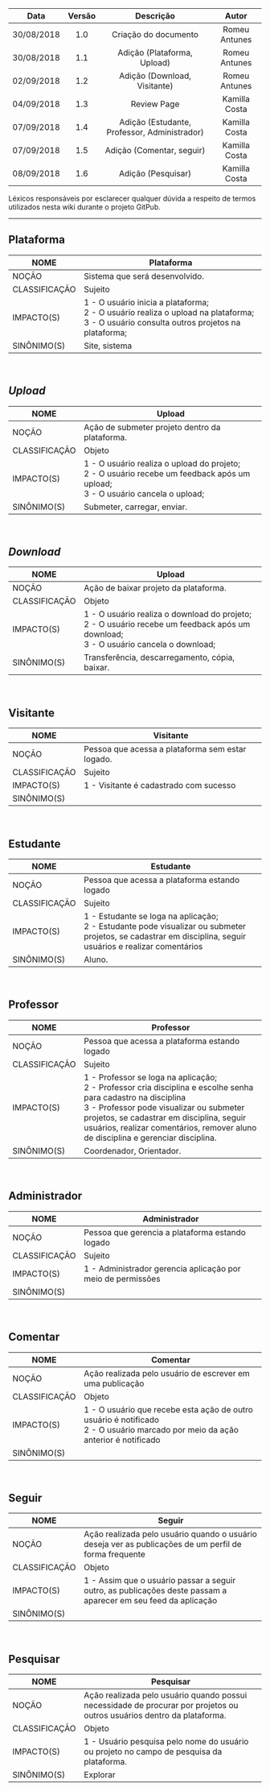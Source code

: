 | Data       | Versão | Descrição               | Autor             |
|:----------:|:------:|:-----------------------:|:-----------------:|
| 30/08/2018 | 1.0    | Criação do documento        | Romeu Antunes     |
| 30/08/2018 | 1.1    | Adição (Plataforma, Upload)        | Romeu Antunes     |
| 02/09/2018 | 1.2    | Adição (Download, Visitante)        | Romeu Antunes     |
| 04/09/2018 | 1.3    | Review Page        | Kamilla Costa     |
| 07/09/2018 | 1.4    | Adição (Estudante, Professor, Administrador)       | Kamilla Costa     |
| 07/09/2018 | 1.5    | Adição (Comentar, seguir)       | Kamilla Costa     |
| 08/09/2018 | 1.6    | Adição (Pesquisar)       | Kamilla Costa     |

Léxicos responsáveis por esclarecer qualquer dúvida a respeito de termos utilizados nesta wiki durante o projeto GitPub.

---

## Plataforma
| NOME          | Plataforma                             |
|---------------|----------------------------------------|
| NOÇÃO         | Sistema que será desenvolvido.   |
| CLASSIFICAÇÃO | Sujeito                                |
| IMPACTO(S)    | 1 - O usuário inicia a plataforma; <br/> 2 - O usuário realiza o upload na plataforma; <br/> 3 - O usuário consulta outros projetos na plataforma;   |
| SINÔNIMO(S)   | Site, sistema                          |

<br />

## _Upload_
| NOME          | Upload                             |
|---------------|----------------------------------------|
| NOÇÃO         | Ação de submeter projeto dentro da plataforma.   |
| CLASSIFICAÇÃO | Objeto                                |
| IMPACTO(S)    | 1 - O usuário realiza o upload do projeto; <br/> 2 - O usuário recebe um feedback após um upload; <br/> 3 - O usuário cancela o upload;   |
| SINÔNIMO(S)   | Submeter, carregar, enviar.                        |

<br />

## _Download_
| NOME          | Upload                             |
|---------------|----------------------------------------|
| NOÇÃO         | Ação de baixar projeto da plataforma.   |
| CLASSIFICAÇÃO | Objeto                                |
| IMPACTO(S)    | 1 - O usuário realiza o download do projeto; <br/> 2 - O usuário recebe um feedback após um download; <br/> 3 - O usuário cancela o download;   |
| SINÔNIMO(S)   | Transferência, descarregamento, cópia, baixar.                        |

<br />

## Visitante
| NOME          | Visitante                                            |
|---------------|------------------------------------------------------|
| NOÇÃO         | Pessoa que acessa a plataforma sem estar logado.      |
| CLASSIFICAÇÃO | Sujeito                                              |
| IMPACTO(S)    | 1 - Visitante é cadastrado com sucesso |
| SINÔNIMO(S)   |                                                      |

<br />

## Estudante
| NOME          | Estudante                             |
|---------------|----------------------------------------|
| NOÇÃO         | Pessoa que acessa a plataforma estando logado   |
| CLASSIFICAÇÃO | Sujeito                                |
| IMPACTO(S)    | 1 - Estudante se loga na aplicação; <br /> 2 - Estudante pode visualizar ou submeter projetos, se cadastrar em disciplina, seguir usuários e realizar comentários|
| SINÔNIMO(S)   | Aluno.                        |

<br />

## Professor
| NOME          | Professor                             |
|---------------|----------------------------------------|
| NOÇÃO         | Pessoa que acessa a plataforma estando logado   |
| CLASSIFICAÇÃO | Sujeito                                |
| IMPACTO(S)    | 1 - Professor se loga na aplicação; <br /> 2 - Professor cria disciplina e escolhe senha para cadastro na disciplina <br /> 3 - Professor pode visualizar ou submeter projetos, se cadastrar em disciplina, seguir usuários, realizar comentários, remover aluno de disciplina e gerenciar disciplina.|
| SINÔNIMO(S)   | Coordenador, Orientador.                        |

<br />

## Administrador
| NOME          | Administrador                             |
|---------------|----------------------------------------|
| NOÇÃO         | Pessoa que gerencia a plataforma estando logado   |
| CLASSIFICAÇÃO | Sujeito                                |
| IMPACTO(S)    | 1 - Administrador gerencia aplicação por meio de permissões|
| SINÔNIMO(S)   |                         |

<br />

## Comentar
| NOME          | Comentar                             |
|---------------|----------------------------------------|
| NOÇÃO         | Ação realizada pelo usuário de escrever em uma publicação   |
| CLASSIFICAÇÃO | Objeto                                |
| IMPACTO(S)    | 1 - O usuário que recebe esta ação de outro usuário é notificado <br/> 2 - O usuário marcado por meio da ação anterior é notificado  |
| SINÔNIMO(S)   |                          |

<br />

## Seguir
| NOME          | Seguir                             |
|---------------|----------------------------------------|
| NOÇÃO         | Ação realizada pelo usuário quando o usuário deseja ver as publicações de um perfil de forma frequente  |
| CLASSIFICAÇÃO | Objeto                                |
| IMPACTO(S)    | 1 - Assim que o usuário passar a seguir outro, as publicações deste passam a aparecer em seu feed da aplicação |
| SINÔNIMO(S)   |           |

<br />

## Pesquisar
| NOME          | Pesquisar                             |
|---------------|----------------------------------------|
| NOÇÃO         | Ação realizada pelo usuário quando possui necessidade de procurar por projetos ou outros usuários dentro da plataforma.  |
| CLASSIFICAÇÃO | Objeto                                |
| IMPACTO(S)    | 1 - Usuário pesquisa pelo nome do usuário ou projeto no campo de pesquisa da plataforma. |
| SINÔNIMO(S)   | Explorar       |

